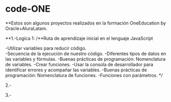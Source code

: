 # code-ONE
**Estos son algunos proyectos realizados en la formación OneEducation by Oracle+AluraLatam.  


**1.-Logica 1: 
/**Ruta de aprendizaje inicial en el lenguaje JavaScript 

   -Utilizar variables para reducir código.  
   -Secuencia de la ejecución de nuestro código.
   -Diferentes tipos de datos en las variables y fórmulas.
   -Buenas prácticas de programación: Nomenclatura de variables.
   -Crear funciones.
   -Usar la consola de desarrollador para identificar errores y acompañar las variables.
   -Buenas prácticas de programación: Nomenclatura de funciones.
   -Funciones con parámetros.
*/

2.-

3.-
